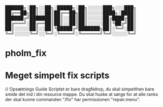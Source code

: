 
██████╗░██╗░░██╗░█████╗░██╗░░░░░███╗░░░███╗
██╔══██╗██║░░██║██╔══██╗██║░░░░░████╗░████║
██████╔╝███████║██║░░██║██║░░░░░██╔████╔██║
██╔═══╝░██╔══██║██║░░██║██║░░░░░██║╚██╔╝██║
██║░░░░░██║░░██║╚█████╔╝███████╗██║░╚═╝░██║
╚═╝░░░░░╚═╝░░╚═╝░╚════╝░╚══════╝╚═╝░░░░░╚═╝

# pholm_fix
# Meget simpelt fix scripts

// Opsætnings Guide
Scriptet er bare dragNdrop, du skal simpelthen bare smide det ind i din resource mappe.
Du skal huske at sørge for at alle ranks der skal kunne commanden "/fix" har permissionen "repair.menu".
